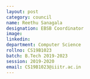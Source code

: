 ```yaml
---
layout: post
category: council
name: Reethu Sanagala
designation: EBSB Coordinator
image:
linkedin:
department: Computer Science
rollno: CS19B1023
batch: B.Tech 2019-2023
session: 2019-2020
email: CS19B1023@iiitr.ac.in
---
```


<!-- @format -->
